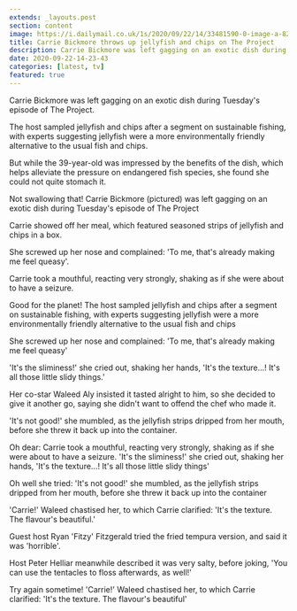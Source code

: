 ```yaml
---
extends: _layouts.post
section: content
image: https://i.dailymail.co.uk/1s/2020/09/22/14/33481590-0-image-a-82_1600779998053.jpg 
title: Carrie Bickmore throws up jellyfish and chips on The Project 
description: Carrie Bickmore was left gagging on an exotic dish during Tuesdays episode of The Project.  
date: 2020-09-22-14-23-43 
categories: [latest, tv] 
featured: true 
--- 
```

Carrie Bickmore was left gagging on an exotic dish during Tuesday's episode of The Project. 

The host sampled jellyfish and chips after a segment on sustainable fishing, with experts suggesting jellyfish were a more environmentally friendly alternative to the usual fish and chips. 

But while the 39-year-old was impressed by the benefits of the dish, which helps alleviate the pressure on endangered fish species, she found she could not quite stomach it. 

Not swallowing that! Carrie Bickmore (pictured) was left gagging on an exotic dish during Tuesday's episode of The Project

Carrie showed off her meal, which featured seasoned strips of jellyfish and chips in a box. 

She screwed up her nose and complained: 'To me, that's already making me feel queasy'. 

Carrie took a mouthful, reacting very strongly, shaking as if she were about to have a seizure. 

Good for the planet! The host sampled jellyfish and chips after a segment on sustainable fishing, with experts suggesting jellyfish were a more environmentally friendly alternative to the usual fish and chips

She screwed up her nose and complained: 'To me, that's already making me feel queasy'

'It's the sliminess!' she cried out, shaking her hands, 'It's the texture...! It's all those little slidy things.'

Her co-star Waleed Aly insisted it tasted alright to him, so she decided to give it another go, saying she didn't want to offend the chef who made it.  

'It's not good!' she mumbled, as the jellyfish strips dripped from her mouth, before she threw it back up into the container. 

Oh dear: Carrie took a mouthful, reacting very strongly, shaking as if she were about to have a seizure. 'It's the sliminess!' she cried out, shaking her hands, 'It's the texture...! It's all those little slidy things' 

Oh well she tried: 'It's not good!' she mumbled, as the jellyfish strips dripped from her mouth, before she threw it back up into the container

'Carrie!' Waleed chastised her, to which Carrie clarified: 'It's the texture. The flavour's beautiful.' 

Guest host Ryan 'Fitzy' Fitzgerald tried the fried tempura version, and said it was 'horrible'. 

Host Peter Helliar meanwhile described it was very salty, before joking, 'You can use the tentacles to floss afterwards, as well!' 

Try again sometime! 'Carrie!' Waleed chastised her, to which Carrie clarified: 'It's the texture. The flavour's beautiful' 

